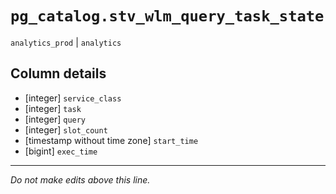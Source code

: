 # `pg_catalog.stv_wlm_query_task_state`
`analytics_prod` | `analytics`

## Column details
* [integer]   `service_class`
* [integer]   `task`
* [integer]   `query`
* [integer]   `slot_count`
* [timestamp without time zone] `start_time`
* [bigint]    `exec_time`

-------------------------------------------------------------------------------
*Do not make edits above this line.*
